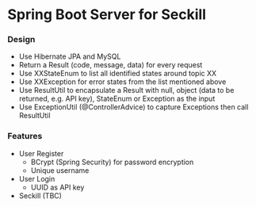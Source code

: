 # Spring Boot Server for Seckill



### Design
- Use Hibernate JPA and MySQL
- Return a Result (code, message, data) for every request
- Use XXStateEnum to list all identified states around topic XX
- Use XXException for error states from the list mentioned above
- Use ResultUtil to encapsulate a Result with null, object (data to be returned, e.g. API key), StateEnum or Exception as the input 
- Use ExceptionUtil (@ControllerAdvice) to capture Exceptions then call ResultUtil


### Features
- User Register
    - BCrypt (Spring Security) for password encryption
    - Unique username
- User Login
    - UUID as API key
- Seckill (TBC)
